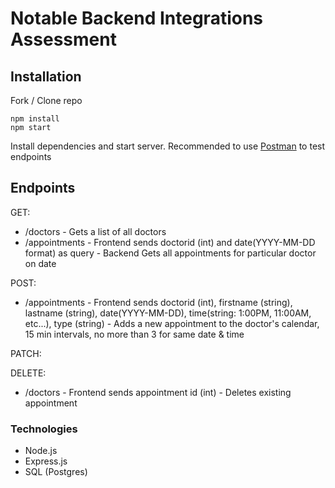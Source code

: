 # Notable Backend Integrations Assessment

## Installation 
Fork / Clone repo

```
npm install
npm start
```
Install dependencies and start server.
Recommended to use [Postman](https://www.postman.com/) to test endpoints

## Endpoints
GET:
- /doctors -  Gets a list of all doctors
- /appointments - Frontend sends doctorid (int) and date(YYYY-MM-DD format) as query - Backend Gets all appointments for particular doctor on date

POST: 
- /appointments - Frontend sends doctorid (int), firstname (string), lastname (string), date(YYYY-MM-DD), time(string: 1:00PM, 11:00AM, etc...), type (string) - Adds a new appointment to the doctor's calendar, 15 min intervals, no more than 3 for same date & time

PATCH:


DELETE:
- /doctors - Frontend sends appointment id (int) - Deletes existing appointment

### Technologies 
- Node.js
- Express.js
- SQL (Postgres)

